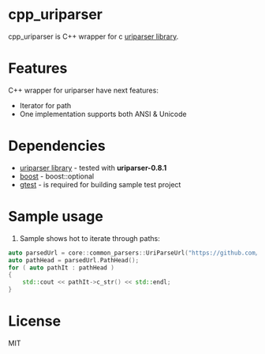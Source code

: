 cpp_uriparser
=============
cpp_uriparser is C++ wrapper for c [uriparser library].

# Features
C++ wrapper for uriparser have next features:
- Iterator for path
- One implementation supports both ANSI & Unicode

# Dependencies
* [uriparser library] - tested with **uriparser-0.8.1**
* [boost] - boost::optional
* [gtest] - is required for building sample test project

# Sample usage
1. Sample shows hot to iterate through paths:
```cpp
auto parsedUrl = core::common_parsers::UriParseUrl("https://github.com/azerg/cpp_uriparser/blob/master/README.md");
auto pathHead = parsedUrl.PathHead();
for ( auto pathIt : pathHead )
{
    std::cout << pathIt->c_str() << std::endl;
}
```

# License
MIT


[uriparser library]:http://uriparser.sourceforge.net/
[boost]: http://boost.org
[gtest]: https://code.google.com/p/googletest/
